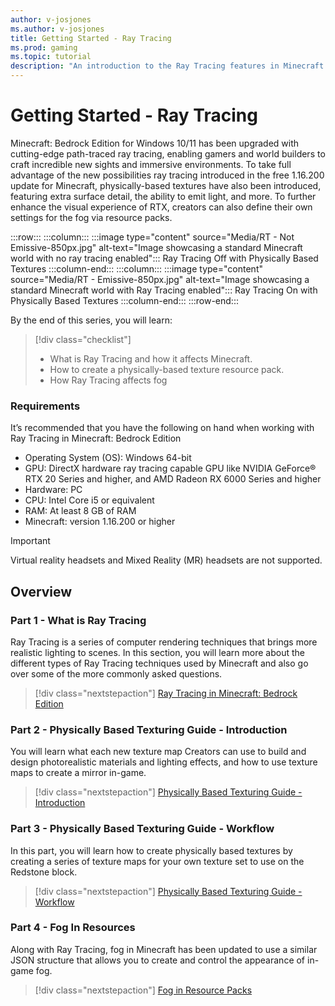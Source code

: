```yaml
---
author: v-josjones
ms.author: v-josjones
title: Getting Started - Ray Tracing
ms.prod: gaming
ms.topic: tutorial
description: "An introduction to the Ray Tracing features in Minecraft: Bedrock Edition"
---
```


# Getting Started - Ray Tracing

Minecraft: Bedrock Edition for Windows 10/11 has been upgraded with cutting-edge path-traced ray tracing, enabling gamers and world builders to craft incredible new sights and immersive environments. To take full advantage of the new possibilities ray tracing introduced in the free 1.16.200 update for Minecraft, physically-based textures have also been introduced, featuring extra surface detail, the ability to emit light, and more. To further enhance the visual experience of RTX, creators can also define their own settings for the fog via resource packs.

:::row:::
    :::column:::
        :::image type="content" source="Media/RT - Not Emissive-850px.jpg" alt-text="Image showcasing a standard Minecraft world with no ray tracing enabled":::
        Ray Tracing Off with Physically Based Textures
    :::column-end:::
    :::column:::
        :::image type="content" source="Media/RT - Emissive-850px.jpg" alt-text="Image showcasing a standard Minecraft world with Ray Tracing enabled":::
        Ray Tracing On with Physically Based Textures
    :::column-end:::
:::row-end:::

By the end of this series, you will learn:

> [!div class="checklist"]
>
> - What is Ray Tracing and how it affects Minecraft.
> - How to create a physically-based texture resource pack.
> - How Ray Tracing affects fog

### Requirements

It’s recommended that you have the following on hand when working with Ray Tracing in Minecraft: Bedrock Edition

- Operating System (OS): Windows 64-bit
- GPU: DirectX hardware ray tracing capable GPU like NVIDIA GeForce® RTX 20 Series and higher, and AMD Radeon RX 6000 Series and higher
- Hardware: PC
- CPU: Intel Core i5 or equivalent
- RAM: At least 8 GB of RAM
- Minecraft: version 1.16.200 or higher

> [!IMPORTANT]
> Virtual reality headsets and Mixed Reality (MR) headsets are not supported.

## Overview

### Part 1 - What is Ray Tracing

Ray Tracing is a series of computer rendering techniques that brings more realistic lighting to scenes. In this section, you will learn more about the different types of Ray Tracing techniques used by Minecraft and also go over some of the more commonly asked questions.

> [!div class="nextstepaction"]
> [Ray Tracing in Minecraft: Bedrock Edition](Documents/RTX_WhatIsRayTracing.md)

### Part 2 - Physically Based Texturing Guide - Introduction

You will learn what each new texture map Creators can use to build and design photorealistic materials and lighting effects, and how to use texture maps to create a mirror in-game.

> [!div class="nextstepaction"]
> [Physically Based Texturing Guide - Introduction](Documents/RTX_PBRTexturingGuide_Intro.md)

### Part 3 - Physically Based Texturing Guide - Workflow

In this part, you will learn how to create physically based textures by creating a series of texture maps for your own texture set to use on the Redstone block.

> [!div class="nextstepaction"]
> [Physically Based Texturing Guide - Workflow](Documents/RTX_PBRTexturingGuide_Workflow.md)

### Part 4 - Fog In Resources

Along with Ray Tracing, fog in Minecraft has been updated to use a similar JSON structure that allows you to create and control the appearance of in-game fog.

> [!div class="nextstepaction"]
> [Fog in Resource Packs](../../FogInResourcePacks.md)
